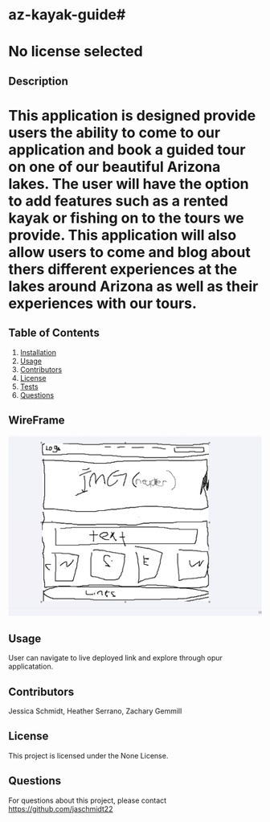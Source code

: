 # az-kayak-guide# 

# No license selected

## Description

# This application is designed provide users the ability to come to our application and book a guided tour on one of our beautiful Arizona lakes. The user will have the option to add features such as a rented kayak or fishing on to the tours we provide. This application will also allow users to come and blog about thers different experiences at the lakes around Arizona as well as their experiences with our tours.  

## Table of Contents
1. [Installation](#installation)
2. [Usage](#usage)
3. [Contributors](#contributors)
4. [License](#license)
5. [Tests](#tests)
6. [Questions](#questions)

## WireFrame

![This is our rough draft wire frame of our application](az-kayak-guide/src/assets/roughdraft.png)


## Usage
User can navigate to live deployed link and explore through opur applicatation. 
## Contributors
Jessica Schmidt, Heather Serrano, Zachary Gemmill

## License
This project is licensed under the None License.


## Questions
For questions about this project, please contact https://github.com/jaschmidt22 